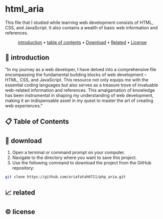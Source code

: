 # html_aria

This file that I studied while learning web development consists of HTML, CSS, and JavaScript. It also contains a wealth of basic web information and references.

<p align="center">
  <a href="#introduction">introduction</a> •
  <a href="#table-of-contents">table of contents</a> •
  <a href="#download">Download</a> •
  <a href="#related">Related</a> •
  <a href="#license">License</a>
</p>

<p id="introduction"></p>

## 🚀 introduction
"In my journey as a web developer, I have delved into a comprehensive file encompassing the fundamental building blocks of web development – HTML, CSS, and JavaScript. This resource not only equips me with the essential coding languages but also serves as a treasure trove of invaluable web-related information and references. This amalgamation of knowledge has been instrumental in shaping my understanding of web development, making it an indispensable asset in my quest to master the art of creating web experiences."

<p align="left"> <a href="#">

  </a>
</p>

<p id="table-of-contents"></p>

## 📋 Table of Contents



<p id="download"></p>

## 🔨 download

1. Open a terminal or command prompt on your computer.
2. Navigate to the directory where you want to save this project.
3. Use the following command to download the project from the GitHub repository:
```sh
git clone https://github.com/ariafatah0711/php_aria.git
```

<p id="related"></p>

## 📈 related

<p id="license"></p>

## ©️ license